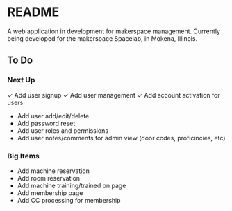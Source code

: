# README

A web application in development for makerspace management. Currently being developed for the makerspace Spacelab, in Mokena, Illinois.

## To Do

### Next Up
✓ Add user signup
✓ Add user management
✓ Add account activation for users

* Add user add/edit/delete
* Add password reset
* Add user roles and permissions
* Add user notes/comments for admin view (door codes, proficincies, etc)

### Big Items
* Add machine reservation
* Add room reservation
* Add machine training/trained on page
* Add membership page
* Add CC processing for membership